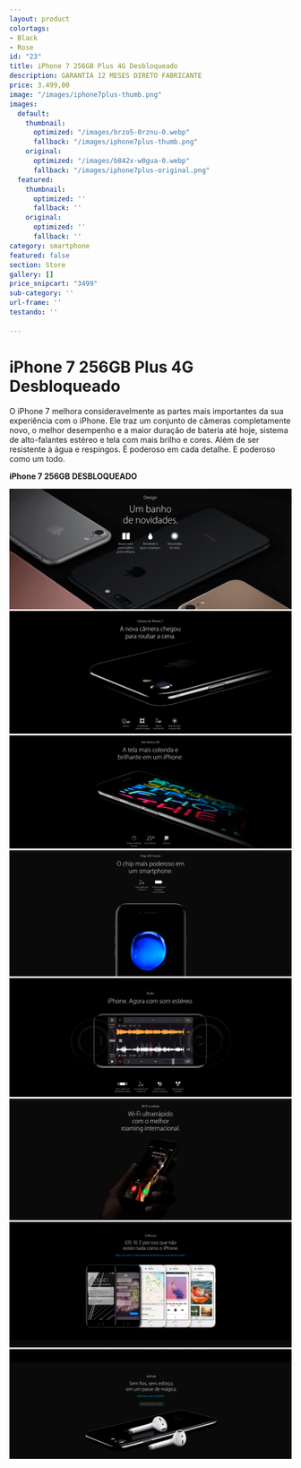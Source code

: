 ```yaml
---
layout: product
colortags:
- Black
- Rose
id: "23"
title: iPhone 7 256GB Plus 4G Desbloqueado
description: GARANTIA 12 MESES DIRETO FABRICANTE
price: 3.499,00
image: "/images/iphone7plus-thumb.png"
images:
  default:
    thumbnail:
      optimized: "/images/brzo5-0rznu-0.webp"
      fallback: "/images/iphone7plus-thumb.png"
    original:
      optimized: "/images/b842x-w0gua-0.webp"
      fallback: "/images/iphone7plus-original.png"
  featured:
    thumbnail:
      optimized: ''
      fallback: ''
    original:
      optimized: ''
      fallback: ''
category: smartphone
featured: false
section: Store
gallery: []
price_snipcart: "3499"
sub-category: ''
url-frame: ''
testando: ''

---
```

# iPhone 7 256GB Plus 4G Desbloqueado

O iPhone 7 melhora consideravelmente as partes mais importantes da sua experiência com o iPhone. Ele traz um conjunto de câmeras completamente novo, o melhor desempenho e a maior duração de bateria até hoje, sistema de alto-falantes estéreo e tela com mais brilho e cores. Além de ser resistente à água e respingos. É poderoso em cada detalhe. E poderoso como um todo.

**iPhone 7 256GB DESBLOQUEADO**

![iPhone 7 256GB DESBLOQUEADO](/images/1.png)![iPhone 7 256GB DESBLOQUEADO](/images/2.png)  
![iPhone 7 256GB DESBLOQUEADO](/images/3.png)  
![iPhone 7 256GB DESBLOQUEADO](/images/4.png)  
![iPhone 7 256GB DESBLOQUEADO](/images/5.png)  
![iPhone 7 256GB DESBLOQUEADO](/images/6.png)  
![iPhone 7 256GB DESBLOQUEADO](/images/7.png)  
![iPhone 7 256GB DESBLOQUEADO](/images/8.png)